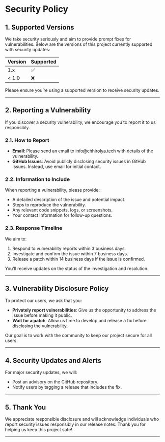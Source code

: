 # Security Policy

## 1. Supported Versions

We take security seriously and aim to provide prompt fixes for vulnerabilities. Below are the versions of this project currently supported with security updates:

| Version | Supported          |
| ------- | ------------------ |
| 1.x     | :white_check_mark: |
| < 1.0   | :x:                |

Please ensure you’re using a supported version to receive security updates.

---

## 2. Reporting a Vulnerability

If you discover a security vulnerability, we encourage you to report it to us responsibly.

### 2.1. How to Report

- **Email**: Please send an email to info@chhirolya.tech with details of the vulnerability.
- **GitHub Issues**: Avoid publicly disclosing security issues in GitHub Issues. Instead, use email for initial contact.

### 2.2. Information to Include

When reporting a vulnerability, please provide:
- A detailed description of the issue and potential impact.
- Steps to reproduce the vulnerability.
- Any relevant code snippets, logs, or screenshots.
- Your contact information for follow-up questions.

### 2.3. Response Timeline

We aim to:
1. Respond to vulnerability reports within 3 business days.
2. Investigate and confirm the issue within 7 business days.
3. Release a patch within 14 business days if the issue is confirmed.

You’ll receive updates on the status of the investigation and resolution.

---

## 3. Vulnerability Disclosure Policy

To protect our users, we ask that you:
- **Privately report vulnerabilities**: Give us the opportunity to address the issue before making it public.
- **Wait for a patch**: Allow us time to develop and release a fix before disclosing the vulnerability.
  
Our goal is to work with the community to keep our project secure for all users.

---

## 4. Security Updates and Alerts

For major security updates, we will:
- Post an advisory on the GitHub repository.
- Notify users by tagging a release that includes the fix.

---

## 5. Thank You

We appreciate responsible disclosure and will acknowledge individuals who report security issues responsibly in our release notes. Thank you for helping us keep this project safe!

---

